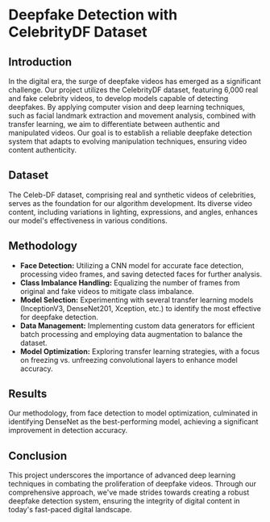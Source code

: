 # Deepfake Detection with CelebrityDF Dataset

## Introduction

In the digital era, the surge of deepfake videos has emerged as a significant challenge. Our project utilizes the CelebrityDF dataset, featuring 6,000 real and fake celebrity videos, to develop models capable of detecting deepfakes. By applying computer vision and deep learning techniques, such as facial landmark extraction and movement analysis, combined with transfer learning, we aim to differentiate between authentic and manipulated videos. Our goal is to establish a reliable deepfake detection system that adapts to evolving manipulation techniques, ensuring video content authenticity.

## Dataset

The Celeb-DF dataset, comprising real and synthetic videos of celebrities, serves as the foundation for our algorithm development. Its diverse video content, including variations in lighting, expressions, and angles, enhances our model's effectiveness in various conditions.

## Methodology

- **Face Detection:** Utilizing a CNN model for accurate face detection, processing video frames, and saving detected faces for further analysis.
- **Class Imbalance Handling:** Equalizing the number of frames from original and fake videos to mitigate class imbalance.
- **Model Selection:** Experimenting with several transfer learning models (InceptionV3, DenseNet201, Xception, etc.) to identify the most effective for deepfake detection.
- **Data Management:** Implementing custom data generators for efficient batch processing and employing data augmentation to balance the dataset.
- **Model Optimization:** Exploring transfer learning strategies, with a focus on freezing vs. unfreezing convolutional layers to enhance model accuracy.

## Results

Our methodology, from face detection to model optimization, culminated in identifying DenseNet as the best-performing model, achieving a significant improvement in detection accuracy.

## Conclusion

This project underscores the importance of advanced deep learning techniques in combating the proliferation of deepfake videos. Through our comprehensive approach, we've made strides towards creating a robust deepfake detection system, ensuring the integrity of digital content in today's fast-paced digital landscape.
